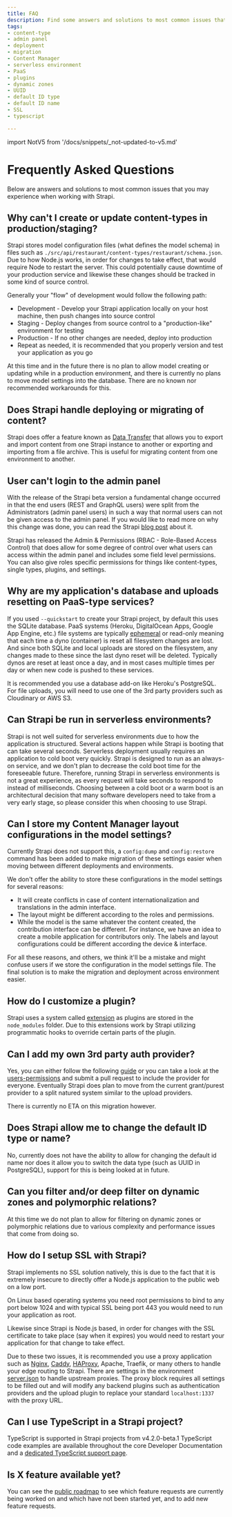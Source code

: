 ```yaml
---
title: FAQ
description: Find some answers and solutions to most common issues that you may experience when working with Strapi.
tags:
- content-type
- admin panel
- deployment
- migration
- Content Manager 
- serverless environment
- PaaS
- plugins
- dynamic zones
- UUID
- default ID type
- default ID name
- SSL
- typescript

---
```


import NotV5 from '/docs/snippets/_not-updated-to-v5.md'

# Frequently Asked Questions

<NotV5 />

Below are answers and solutions to most common issues that you may experience when working with Strapi.

## Why can't I create or update content-types in production/staging?

Strapi stores model configuration files (what defines the model schema) in files such as `./src/api/restaurant/content-types/restaurant/schema.json`. Due to how Node.js works, in order for changes to take effect, that would require Node to restart the server. This could potentially cause downtime of your production service and likewise these changes should be tracked in some kind of source control.

Generally your "flow" of development would follow the following path:

- Development - Develop your Strapi application locally on your host machine, then push changes into source control
- Staging - Deploy changes from source control to a "production-like" environment for testing
- Production - If no other changes are needed, deploy into production
- Repeat as needed, it is recommended that you properly version and test your application as you go

At this time and in the future there is no plan to allow model creating or updating while in a production environment, and there is currently no plans to move model settings into the database. There are no known nor recommended workarounds for this.

## Does Strapi handle deploying or migrating of content?

Strapi does offer a feature known as [Data Transfer](/dev-docs/data-management/transfer) that allows you to export and import content from one Strapi instance to another or exporting and importing from a file archive. This is useful for migrating content from one environment to another.

## User can't login to the admin panel

With the release of the Strapi beta version a fundamental change occurred in that the end users (REST and GraphQL users) were split from the Administrators (admin panel users) in such a way that normal users can not be given access to the admin panel. If you would like to read more on why this change was done, you can read the Strapi [blog post](https://strapi.io/blog/why-we-split-the-management-of-the-admin-users-and-end-users) about it.

Strapi has released the Admin & Permissions (RBAC - Role-Based Access Control) that does allow for some degree of control over what users can access within the admin panel and includes some field level permissions. You can also give roles specific permissions for things like content-types, single types, plugins, and settings.

## Why are my application's database and uploads resetting on PaaS-type services?

If you used `--quickstart` to create your Strapi project, by default this uses the SQLite database. PaaS systems (Heroku, DigitalOcean Apps, Google App Engine, etc.) file systems are typically [ephemeral](https://devcenter.heroku.com/articles/dynos#ephemeral-filesystem) or read-only meaning that each time a dyno (container) is reset all filesystem changes are lost. And since both SQLite and local uploads are stored on the filesystem, any changes made to these since the last dyno reset will be deleted. Typically dynos are reset at least once a day, and in most cases multiple times per day or when new code is pushed to these services.

It is recommended you use a database add-on like Heroku's PostgreSQL. For file uploads, you will need to use one of the 3rd party providers such as Cloudinary or AWS S3.

## Can Strapi be run in serverless environments?

Strapi is not well suited for serverless environments due to how the application is structured. Several actions happen while Strapi is booting that can take several seconds. Serverless deployment usually requires an application to cold boot very quickly. Strapi is designed to run as an always-on service, and we don't plan to decrease the cold boot time for the foreseeable future. Therefore, running Strapi in serverless environments is not a great experience, as every request will take seconds to respond to instead of milliseconds. Choosing between a cold boot or a warm boot is an architectural decision that many software developers need to take from a very early stage, so please consider this when choosing to use Strapi.

## Can I store my Content Manager layout configurations in the model settings?

Currently Strapi does not support this, a `config:dump` and `config:restore` command has been added to make migration of these settings easier when moving between different deployments and environments.

We don't offer the ability to store these configurations in the model settings for several reasons:

- It will create conflicts in case of content internationalization and translations in the admin interface.
- The layout might be different according to the roles and permissions.
- While the model is the same whatever the content created, the contribution interface can be different. For instance, we have an idea to create a mobile application for contributors only. The labels and layout configurations could be different according the device & interface.

For all these reasons, and others, we think it'll be a mistake and might confuse users if we store the configuration in the model settings file. The final solution is to make the migration and deployment across environment easier.

## How do I customize a plugin?

Strapi uses a system called [extension](/dev-docs/plugins-extension) as plugins are stored in the `node_modules` folder. Due to this extensions work by Strapi utilizing programmatic hooks to override certain parts of the plugin.

## Can I add my own 3rd party auth provider?

<!-- TODO: convert this link to an internal link when U&P is updated -->
Yes, you can either follow the following [guide](https://docs.strapi.io/developer-docs/latest/plugins/users-permissions.html#providers) or you can take a look at the [users-permissions](https://github.com/strapi/strapi/tree/master/packages/plugins/users-permissions) and submit a pull request to include the provider for everyone. Eventually Strapi does plan to move from the current grant/purest provider to a split natured system similar to the upload providers.

There is currently no ETA on this migration however.

## Does Strapi allow me to change the default ID type or name?

No, currently does not have the ability to allow for changing the default id name nor does it allow you to switch the data type (such as UUID in PostgreSQL), support for this is being looked at in future.

## Can you filter and/or deep filter on dynamic zones and polymorphic relations?

At this time we do not plan to allow for filtering on dynamic zones or polymorphic relations due to various complexity and performance issues that come from doing so.

## How do I setup SSL with Strapi?

Strapi implements no SSL solution natively, this is due to the fact that it is extremely insecure to directly offer a Node.js application to the public web on a low port.

On Linux based operating systems you need root permissions to bind to any port below 1024 and with typical SSL being port 443 you would need to run your application as root.

Likewise since Strapi is Node.js based, in order for changes with the SSL certificate to take place (say when it expires) you would need to restart your application for that change to take effect.

Due to these two issues, it is recommended you use a proxy application such as [Nginx](/dev-docs/deployment/nginx-proxy), [Caddy](/dev-docs/deployment/caddy-proxy), [HAProxy](/dev-docs/deployment/haproxy-proxy), Apache, Traefik, or many others to handle your edge routing to Strapi. There are settings in the environment [server.json](/dev-docs/configurations/server) to handle upstream proxies. The proxy block requires all settings to be filled out and will modify any backend plugins such as authentication providers and the upload plugin to replace your standard `localhost:1337` with the proxy URL.

## Can I use TypeScript in a Strapi project?

TypeScript is supported in Strapi projects from v4.2.0-beta.1 TypeScript code examples are available throughout the core Developer Documentation and a [dedicated TypeScript support page](/dev-docs/typescript.md).

## Is X feature available yet?

You can see the [public roadmap](https://feedback.strapi.io/) to see which feature requests are currently being worked on and which have not been started yet, and to add new feature requests.
